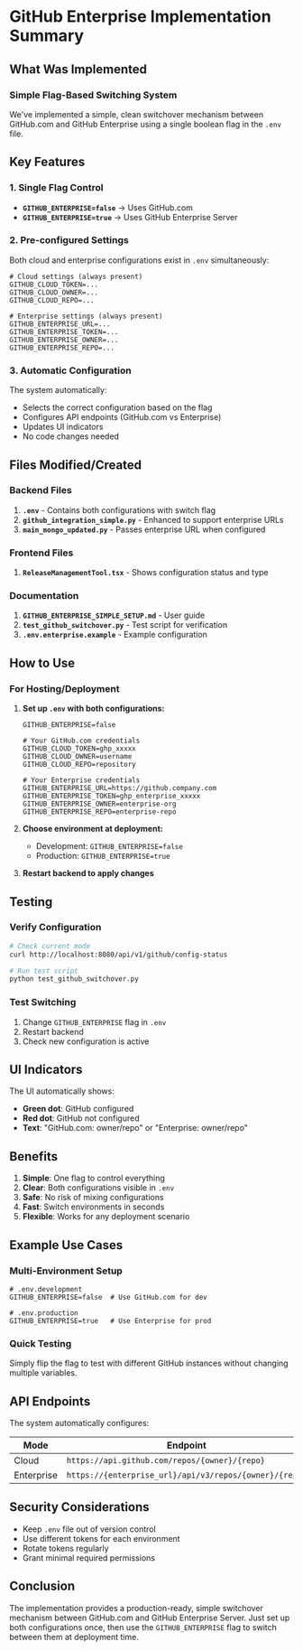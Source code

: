 # GitHub Enterprise Implementation Summary

## What Was Implemented

### Simple Flag-Based Switching System

We've implemented a simple, clean switchover mechanism between GitHub.com and GitHub Enterprise using a single boolean flag in the `.env` file.

## Key Features

### 1. Single Flag Control
- **`GITHUB_ENTERPRISE=false`** → Uses GitHub.com
- **`GITHUB_ENTERPRISE=true`** → Uses GitHub Enterprise Server

### 2. Pre-configured Settings
Both cloud and enterprise configurations exist in `.env` simultaneously:
```env
# Cloud settings (always present)
GITHUB_CLOUD_TOKEN=...
GITHUB_CLOUD_OWNER=...
GITHUB_CLOUD_REPO=...

# Enterprise settings (always present)
GITHUB_ENTERPRISE_URL=...
GITHUB_ENTERPRISE_TOKEN=...
GITHUB_ENTERPRISE_OWNER=...
GITHUB_ENTERPRISE_REPO=...
```

### 3. Automatic Configuration
The system automatically:
- Selects the correct configuration based on the flag
- Configures API endpoints (GitHub.com vs Enterprise)
- Updates UI indicators
- No code changes needed

## Files Modified/Created

### Backend Files
1. **`.env`** - Contains both configurations with switch flag
2. **`github_integration_simple.py`** - Enhanced to support enterprise URLs
3. **`main_mongo_updated.py`** - Passes enterprise URL when configured

### Frontend Files
1. **`ReleaseManagementTool.tsx`** - Shows configuration status and type

### Documentation
1. **`GITHUB_ENTERPRISE_SIMPLE_SETUP.md`** - User guide
2. **`test_github_switchover.py`** - Test script for verification
3. **`.env.enterprise.example`** - Example configuration

## How to Use

### For Hosting/Deployment

1. **Set up `.env` with both configurations:**
   ```env
   GITHUB_ENTERPRISE=false
   
   # Your GitHub.com credentials
   GITHUB_CLOUD_TOKEN=ghp_xxxxx
   GITHUB_CLOUD_OWNER=username
   GITHUB_CLOUD_REPO=repository
   
   # Your Enterprise credentials
   GITHUB_ENTERPRISE_URL=https://github.company.com
   GITHUB_ENTERPRISE_TOKEN=ghp_enterprise_xxxxx
   GITHUB_ENTERPRISE_OWNER=enterprise-org
   GITHUB_ENTERPRISE_REPO=enterprise-repo
   ```

2. **Choose environment at deployment:**
   - Development: `GITHUB_ENTERPRISE=false`
   - Production: `GITHUB_ENTERPRISE=true`

3. **Restart backend to apply changes**

## Testing

### Verify Configuration
```bash
# Check current mode
curl http://localhost:8080/api/v1/github/config-status

# Run test script
python test_github_switchover.py
```

### Test Switching
1. Change `GITHUB_ENTERPRISE` flag in `.env`
2. Restart backend
3. Check new configuration is active

## UI Indicators

The UI automatically shows:
- **Green dot**: GitHub configured
- **Red dot**: GitHub not configured
- **Text**: "GitHub.com: owner/repo" or "Enterprise: owner/repo"

## Benefits

1. **Simple**: One flag to control everything
2. **Clear**: Both configurations visible in `.env`
3. **Safe**: No risk of mixing configurations
4. **Fast**: Switch environments in seconds
5. **Flexible**: Works for any deployment scenario

## Example Use Cases

### Multi-Environment Setup
```env
# .env.development
GITHUB_ENTERPRISE=false  # Use GitHub.com for dev

# .env.production  
GITHUB_ENTERPRISE=true   # Use Enterprise for prod
```

### Quick Testing
Simply flip the flag to test with different GitHub instances without changing multiple variables.

## API Endpoints

The system automatically configures:

| Mode | Endpoint |
|------|----------|
| Cloud | `https://api.github.com/repos/{owner}/{repo}` |
| Enterprise | `https://{enterprise_url}/api/v3/repos/{owner}/{repo}` |

## Security Considerations

- Keep `.env` file out of version control
- Use different tokens for each environment
- Rotate tokens regularly
- Grant minimal required permissions

## Conclusion

The implementation provides a production-ready, simple switchover mechanism between GitHub.com and GitHub Enterprise Server. Just set up both configurations once, then use the `GITHUB_ENTERPRISE` flag to switch between them at deployment time.